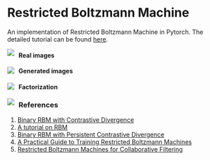 # Restricted Boltzmann Machine
An implementation of Restricted Boltzmann Machine in Pytorch. The detailed tutorial can be found [here](https://bacnguyencong.github.io/posts/2019/03/).

<img src="./output/rbm.png" style="float: left; margin-right: 10px;" />

#### Real images

<img src="./output/real.png" style="float: left; margin-right: 10px;" />

#### Generated images

<img src="./output/fake.png" style="float: left; margin-right: 10px;" />

#### Factorization

<img src="./output/factor.png" style="float: left; margin-right: 10px;" />


### References
1. [Binary RBM with Contrastive Divergence](http://www.cs.toronto.edu/~fritz/absps/cdmiguel.pdf)
2. [A tutorial on RBM](http://deeplearning.net/tutorial/rbm.html)
3. [Binary RBM with Persistent Contrastive Divergence](http://www.cs.toronto.edu/~tijmen/pcd/pcd.pdf)
4. [A Practical Guide to Training Restricted Boltzmann Machines](https://www.cs.toronto.edu/~hinton/absps/guideTR.pdf)
5. [Restricted Boltzmann Machines for Collaborative Filtering](https://www.cs.toronto.edu/~rsalakhu/papers/rbmcf.pdf)
